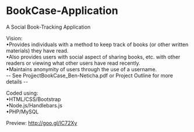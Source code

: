 # BookCase-Application
A Social Book-Tracking Application

Vision:  
•Provides individuals with a method to keep track of books (or other written materials) they have read.  
•Also provides users with social aspect of sharing books, etc. with other readers or viewing what other users have read recently.  
•Maintains anonymity of users through the use of a username.  
-- See ProjjectBookCase_Ben-Neticha.pdf or Project Outline for more details --

Coded using:  
•HTML/CSS/Bootstrap  
•Node.js/Handlebars.js  
•PHP/MySQL  

Preview:
http://goo.gl/IC72Xy  
